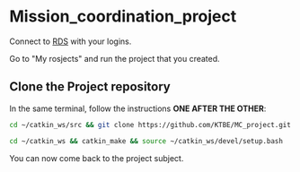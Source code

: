 # Mission_coordination_project

Connect to [RDS](https://app.theconstructsim.com/#/) with your logins.

Go to "My rosjects" and run the project that you created.

## Clone the Project repository
In the same terminal, follow the instructions **ONE AFTER THE OTHER**:

```bash
cd ~/catkin_ws/src && git clone https://github.com/KTBE/MC_project.git

cd ~/catkin_ws && catkin_make && source ~/catkin_ws/devel/setup.bash
```

You can now come back to the project subject.
